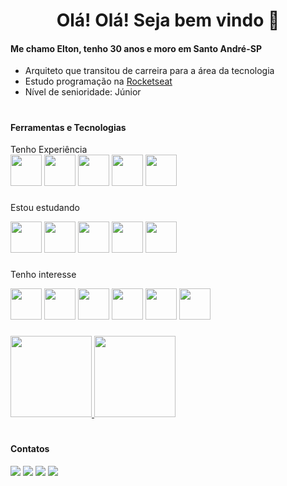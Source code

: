 <h1 align="center"> Olá! Olá! Seja bem vindo 👋</h1>
<h4><strong>Me chamo Elton, tenho 30 anos e moro em Santo André-SP</strong></h4>

- Arquiteto que transitou de carreira para a área da tecnologia
- Estudo programação na [Rocketseat](https://rocketseat.com.br)
- Nível de senioridade: Júnior

#

<h4><strong>Ferramentas e Tecnologias</strong></h4>
Tenho Experiência
<div>
  <img src="https://cdn.jsdelivr.net/gh/devicons/devicon/icons/vscode/vscode-original.svg" width="50" heigth="50"/>
  <img src="https://cdn.jsdelivr.net/gh/devicons/devicon/icons/html5/html5-plain.svg" width="50" heigth="50"/>
  <img src="https://cdn.jsdelivr.net/gh/devicons/devicon/icons/css3/css3-plain.svg" width="50" heigth="50"/>
  <img src="https://cdn.jsdelivr.net/gh/devicons/devicon/icons/github/github-original.svg" width="50" heigth="50"/>
  <img src="https://cdn.jsdelivr.net/gh/devicons/devicon/icons/javascript/javascript-original.svg" width="50" heigth="50"/>
</div>

###

Estou estudando
<div>
  <img src="https://cdn.jsdelivr.net/gh/devicons/devicon/icons/javascript/javascript-original.svg" width="50" heigth="50"/>
  <img src="https://cdn.jsdelivr.net/gh/devicons/devicon/icons/nodejs/nodejs-original.svg" width="50" heigth="50"/>
  <img src="https://cdn.jsdelivr.net/gh/devicons/devicon/icons/sqlite/sqlite-original.svg" width="50" heigth="50"/>
  <img src="https://cdn.jsdelivr.net/gh/devicons/devicon/icons/react/react-original.svg" width="50" heigth="50"/>
  <img src="https://cdn.jsdelivr.net/gh/devicons/devicon/icons/typescript/typescript-original.svg" width="50" heigth="50"/>
</div>

###

Tenho interesse
<div>
  <img src="https://cdn.jsdelivr.net/gh/devicons/devicon/icons/python/python-original.svg" width="50" heigth="50"/>
  <img src="https://cdn.jsdelivr.net/gh/devicons/devicon/icons/java/java-original.svg" width="50" heigth="50"/>
  <img src="https://cdn.jsdelivr.net/gh/devicons/devicon/icons/elixir/elixir-original.svg" width="50" heigth="50"/>
  <img src="https://cdn.jsdelivr.net/gh/devicons/devicon/icons/nextjs/nextjs-line.svg" width="50" heigth="50"/>
  <img src="https://cdn.jsdelivr.net/gh/devicons/devicon/icons/tailwindcss/tailwindcss-plain.svg" width="50" heigth="50"/>
  <img src="https://cdn.jsdelivr.net/gh/devicons/devicon/icons/redux/redux-original.svg" width="50" heigth="50"/>
</div>

###

<div align="left">
<a href="https://github.com/EltonPrado">
<img 
  height="130em" 
  src="https://github-readme-stats.vercel.app/api/top-langs/?username=EltonPrado&layout=compact&show_icons=true&theme=transparent&include_all_commits=true&count_private=true&title_color=F1EFEF"/>
<img height="130em" src="https://github-readme-stats.vercel.app/api?username=eltonprado&show_icons=true&theme=transparent&title_color=F1EFEF" />
</a>
</div>

#

<h4><strong>Contatos</h4></strong>

<div>
  <a href="https://www.linkedin.com/in/elton-prado" target="_blank"><img src="https://img.shields.io/badge/-LinkedIn-%230077B5?style=for-the-badge&logo=linkedin&logoColor=white" target="_blank"></a>
  <a href="https://api.whatsapp.com/send/?phone=%2B5511981874061&text&app_absent=0" target="_blank"><img src="https://img.shields.io/badge/WhatsApp-25D366?style=for-the-badge&logo=whatsapp&logoColor=white" target="_blank"></a>
  <a href = "mailto:eltonm.prado@gmail.com"><img src="https://img.shields.io/badge/-Gmail-%23333?style=for-the-badge&logo=gmail&logoColor=white" target="_blank"></a>
  <a href="https://www.instagram.com/tonsprado/" target="_blank"><img src="https://img.shields.io/badge/-Instagram-%23E4405F?style=for-the-badge&logo=instagram&logoColor=white" target="_blank"></a>
</div>
